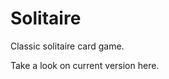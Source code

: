 # Solitaire
Classic solitaire card game.

Take a look on current version <Link href="http://www.mcekiera.pl/solitaire/index.html" target="_blank">here</a>.
